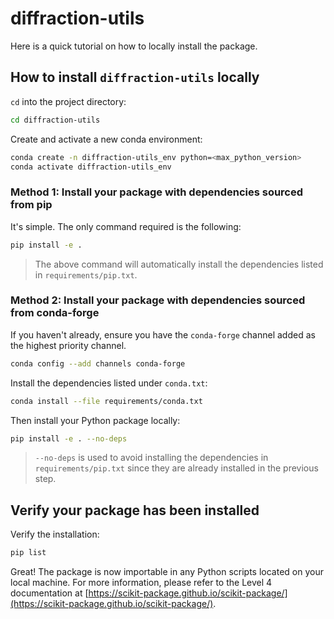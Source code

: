 # diffraction-utils

Here is a quick tutorial on how to locally install the package.

## How to install `diffraction-utils` locally

`cd` into the project directory:

```bash
cd diffraction-utils
```

Create and activate a new conda environment:

```bash
conda create -n diffraction-utils_env python=<max_python_version>
conda activate diffraction-utils_env
```

### Method 1: Install your package with dependencies sourced from pip

It's simple. The only command required is the following:

```bash
pip install -e .
```

> The above command will automatically install the dependencies listed in `requirements/pip.txt`.

### Method 2: Install your package with dependencies sourced from conda-forge

If you haven't already, ensure you have the ``conda-forge`` channel added as the highest priority channel.

```bash
conda config --add channels conda-forge
```

Install the dependencies listed under `conda.txt`:

```bash
conda install --file requirements/conda.txt
```

Then install your Python package locally:

```bash
pip install -e . --no-deps
```

> `--no-deps` is used to avoid installing the dependencies in `requirements/pip.txt` since they are already installed in the previous step.

## Verify your package has been installed

Verify the installation:

```bash
pip list
```

Great! The package is now importable in any Python scripts located on your local machine. For more information, please refer to the Level 4 documentation at [https://scikit-package.github.io/scikit-package/](https://scikit-package.github.io/scikit-package/).
